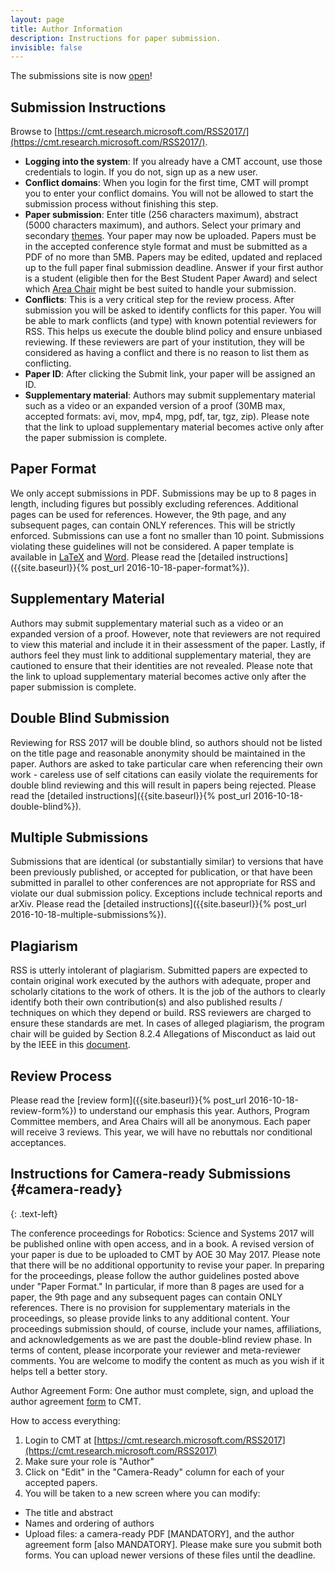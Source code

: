 ```yaml
---
layout: page
title: Author Information
description: Instructions for paper submission.
invisible: false
---
```


<p class="message">
The submissions site is now <a href="https://cmt.research.microsoft.com/RSS2017/">open</a>!
</p>

## Submission Instructions

Browse to [https://cmt.research.microsoft.com/RSS2017/](https://cmt.research.microsoft.com/RSS2017/).

* **Logging into the system**: If you already have a CMT account, use those credentials to login. If you do not, sign up as a new user. 
* **Conflict domains**: When you login for the first time, CMT will prompt you to enter your conflict domains. You will not be allowed to start the submission process without finishing this step.
* **Paper submission**: Enter title (256 characters maximum), abstract (5000 characters maximum), and authors. Select your primary and secondary [themes]({{site.baseurl}}/information/cfp/#themes). Your paper may now be uploaded. Papers must be in the accepted conference style format and must be submitted as a PDF of no more than 5MB. Papers may be edited, updated and replaced up to the full paper final submission deadline. Answer if your first author is a student (eligible then for the Best Student Paper Award) and select which [Area Chair]({{site.baseurl}}/committees/organizers/#area-chairs) might be best suited to handle your submission. 
* **Conflicts**: This is a very critical step for the review process. After submission you will be asked to identify conflicts for this paper. You will be able to mark conflicts (and type) with known potential reviewers for RSS. This helps us execute the double blind policy and ensure unbiased reviewing. If these reviewers are part of your institution, they will be considered as having a conflict and there is no reason to list them as conflicting.
* **Paper ID**: After clicking the Submit link, your paper will be assigned an ID.
* **Supplementary material**: Authors may submit supplementary material such as a video or an expanded version of a proof (30MB max, accepted formats: avi, mov, mp4, mpg, pdf, tar, tgz, zip). Please note that the link to upload supplementary material becomes active only after the paper submission is complete.

## Paper Format
We only accept submissions in PDF. Submissions may be up to 8 pages in length, including figures but possibly excluding references. Additional pages can be used for references. However, the 9th page, and any subsequent pages, can contain ONLY references. This will be strictly enforced. Submissions can use a font no smaller than 10 point. Submissions violating these guidelines will not be considered. A paper template is available in <a href="{{site.baseurl}}/docs/paper-template-latex.tar.gz">LaTeX</a> and <a href="{{site.baseurl}}/docs/paper-template-word.zip">Word</a>. Please read the [detailed instructions]({{site.baseurl}}{% post_url 2016-10-18-paper-format%}).

## Supplementary Material 
Authors may submit supplementary material such as a video or an expanded version of a proof. However, note that reviewers are not required to view this material and include it in their assessment of the paper. Lastly, if authors feel they must link to additional supplementary material, they are cautioned to ensure that their identities are not revealed. Please note that the link to upload supplementary material becomes active only after the paper submission is complete.

## Double Blind Submission
Reviewing for RSS 2017 will be double blind, so authors should not be listed on the title page and reasonable anonymity should be maintained in the paper. Authors are asked to take particular care when referencing their own work - careless use of self citations can easily violate the requirements for double blind reviewing and this will result in papers being rejected. 
Please read the [detailed instructions]({{site.baseurl}}{% post_url 2016-10-18-double-blind%}).

## Multiple Submissions
Submissions that are identical (or substantially similar) to versions that have been previously published, or accepted for publication, or that have been submitted in parallel to other conferences are not appropriate for RSS and violate our dual submission policy. Exceptions include technical reports and arXiv.
Please read the [detailed instructions]({{site.baseurl}}{% post_url 2016-10-18-multiple-submissions%}).

## Plagiarism
RSS is utterly intolerant of plagiarism. Submitted papers are expected to contain original work executed by the authors with adequate, proper and scholarly citations to the work of others. It is the job of the authors to clearly identify both their own contribution(s) and also published results / techniques on which they depend or build. RSS reviewers are charged to ensure these standards are met. In cases of alleged plagiarism, the program chair will be guided by Section 8.2.4 Allegations of Misconduct as laid out by the IEEE in this <a href="{{site.baseurl}}/docs/opsmanual.pdf">document</a>.

## Review Process
Please read the [review form]({{site.baseurl}}{% post_url 2016-10-18-review-form%}) to understand our emphasis this year.
Authors, Program Committee members, and Area Chairs will all be anonymous. Each paper will receive 3 reviews. 
This year, we will have no rebuttals nor conditional acceptances. 

## Instructions for Camera-ready Submissions  {#camera-ready}
{: .text-left}

The conference proceedings for Robotics: Science and Systems 2017 will
be published online with open access, and in a book. A revised version
of your paper is due to be uploaded to CMT by AOE 30 May 2017. Please
note that there will be no additional opportunity to revise your
paper. In preparing for the proceedings, please follow the author
guidelines posted above under "Paper Format." In particular, if more
than 8 pages are used for a paper, the 9th page and any subsequent
pages can contain ONLY references. There is no provision for
supplementary materials in the proceedings, so please provide links to
any additional content. Your proceedings submission should, of course,
include your names, affiliations, and acknowledgements as we are past
the double-blind review phase. In terms of content, please incorporate
your reviewer and meta-reviewer comments. You are welcome to modify
the content as much as you wish if it helps tell a better story.

Author Agreement Form: One author must complete, sign, and upload the
author agreement [form](/docs/RSS2017_Author_Agreement_final.pdf) to CMT.

How to access everything:
1. Login to CMT at [https://cmt.research.microsoft.com/RSS2017](https://cmt.research.microsoft.com/RSS2017)
2. Make sure your role is "Author"
3. Click on "Edit" in the "Camera-Ready" column for each of your accepted papers.
4. You will be taken to a new screen where you can modify:
- The title and abstract
- Names and ordering of authors
- Upload files: a camera-ready PDF [MANDATORY], and the author
agreement form [also MANDATORY]. Please make sure you submit both
forms. You can upload newer versions of these files until the
deadline.




